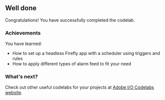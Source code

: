 ## Well done

Congratulations! You have successfully completed the codelab.

### Achievements

You have learned: 

* How to set up a headless Firefly app with a scheduler using triggers and rules
* How to apply different types of alarm feed to fit your need

### What's next?

Check out other useful codelabs for your projects at [Adobe I/O Codelabs website](https://adobedocs.github.io/adobeio-codelabs).